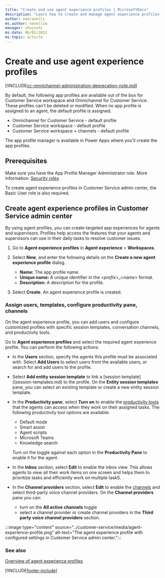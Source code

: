 ```yaml
---
title: "Create and use agent experience profiles | MicrosoftDocs"
description: "Learn how to create and manage agent experience profiles for customized agent experiences."
author: neeranelli
ms.author: nenellim
manager: shujoshi
ms.date: 06/01/2022
ms.topic: article
---
```


# Create and use agent experience profiles

[!INCLUDE[cc-omnichannel-administration-deprecation-note.md](../includes/cc-omnichannel-administration-deprecation-note.md)]

By default, the following app profiles are available out of the box for Customer Service workspace and Omnichannel for Customer Service. These profiles can't be deleted or modified. When no app profile is assigned to an agent, the default profile is assigned.

- Omnichannel for Customer Service - default profile
- Customer Service workspace - default profile
- Customer Service workspace + channels - default profile

The app profile manager is available in Power Apps where you'll create the app profiles.

## Prerequisites

Make sure you have the App Profile Manager Administrator role. More information: [Security roles](security-roles.md)

To create agent experience profiles in Customer Service admin center, the Basic User role is also required.

## Create agent experience profiles in Customer Service admin center

By using agent profiles, you can create targeted app experiences for agents and supervisors. Profiles help access the features that your agents and supervisors can use in their daily tasks to resolve customer issues.

1. Go to  **Agent experience profiles** in **Agent experience** > **Workspaces**.

3. Select **New**, and enter the following details on the **Create a new agent experience profile** dialog.

   - **Name:** The app profile name.
   - **Unique name:** A unique identifier in the <*prefix*>_<*name*> format.
   - **Description:** A description for the profile.

4. Select **Create**. An agent experience profile is created.


### Assign users, templates, configure productivity pane, channels

On the agent experience profile, you can add users and configure customized profiles with specific session templates, conversation channels, and productivity tools.

 Go to **Agent experience profiles** and select the required agent experience profile. You can perform the following actions:

- In the **Users** section, specify the agents this profile must be associated with. Select **Add Users** to select users from the available users, or search for and add users to the profile.
- Select **Add entity session template** to link a [session template]((session-templates.md) to the profile. On the **Entity session templates** pane, you can select an existing template or create a new entity session template.
 
- In the **Productivity pane**, select **Turn on** to enable the [productivity tools](productivity-tools.md) that the agents can access when they work on their assigned tasks. The following productivity tool options are available:
  
   - Default mode
   - Smart assist
   - Agent scripts
   - Microsoft Teams
   - Knowledge search

  Turn on the toggle against each option in the **Productivity Pane** to enable it for the agent.
 - In the **Inbox** section, select **Edit** to enable the inbox view. This allows agents to view all their work items on one screen and helps them to prioritize tasks and efficiently work on multiple taskS.
 - In the **Channel providers** section, select **Edit** to enable the [channels](../customer-service/channels.md) and select third-party voice channel providers. On the **Channel providers**  pane you can:
    -  turn on the **All active channels** toggle
    - select a channel provider or create channel providers in the **Third party voice channel providers** section.
  

:::image type="content" source="../customer-service/media/agent-experience-profile.png" alt-text="The agent experience profile with configured settings in Customer Service admin center.":::

### See also

[Overview of agent experience profiles](agent_experience_profile_create.md)  


[!INCLUDE[footer-include](../includes/footer-banner.md)]
